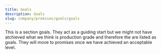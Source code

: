 ```yaml
---
title: Goals
description: Goals
slug: company/promises/goals/goals
---
```


This is a section goals. They act as a guiding start but we might not have
atchieved what we think is production grade and therefore the are listed as
goals. They will move to promises once we have achieved an acceptable level.
